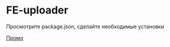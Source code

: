 # FE-uploader

Просмотрите package.json, сделайте необходимые установки

 [Промо](https://share.vidyard.com/watch/meCS8oQXvXDouma41AQtWb?vyetoken=$token_placeholder&autoplay=1)
 
